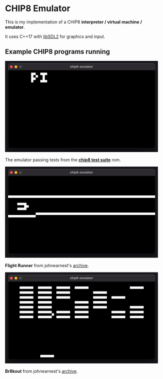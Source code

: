 # CHIP8 Emulator

This is my implementation of a CHIP8 **interpreter / virtual machine / emulator**.

It uses C++17 with [libSDL2](https://www.libsdl.org/) for graphics and input.

## Example CHIP8 programs running

<img style="height:300px;width:auto;" src="readme/tests.gif">

The emulator passing tests from the **[chip8 test suite](https://github.com/Timendus/chip8-test-suite)** rom.

<img style="height:300px;width:auto;" src="readme/game0.gif">

**Flight Runner** from johnearnest's [archive](https://johnearnest.github.io/chip8Archive/).

<img style="height:300px;width:auto;" src="readme/game1.gif">

**Br8kout** from johnearnest's [archive](https://johnearnest.github.io/chip8Archive/).
